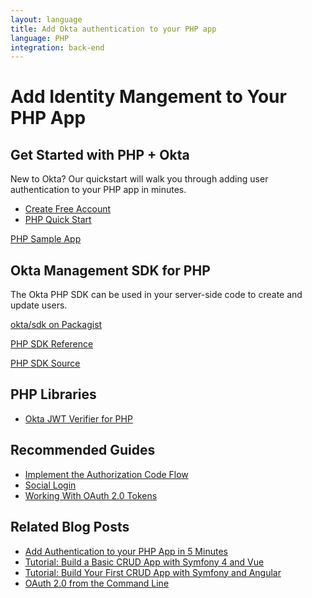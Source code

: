 ```yaml
---
layout: language
title: Add Okta authentication to your PHP app
language: PHP
integration: back-end
---
```


# <i class='icon-48 docsPage code-php'></i> Add Identity Mangement to Your PHP App

## Get Started with PHP + Okta

New to Okta? Our quickstart will walk you through adding user authentication to your PHP app in minutes.

<ul class='language-ctas'>
	<li>
		<a href='https://developer.okta.com/signup/' class='code-button highlighted' data-proofer-ignore>
			<span>Create Free Account</span>
		</a>
	</li>
	<li>
		<a href='/quickstart/#/okta-sign-in-page/php/' class='code-button inverse' data-proofer-ignore>
			<span>PHP Quick Start</span>
		</a>
	</li>
</ul>

<a href='https://github.com/okta/samples-php'>
	<span class='fa fa-github'></span> <span>PHP Sample App</span>
</a>

## Okta Management SDK for PHP

The Okta PHP SDK can be used in your server-side code to create and update users.

<a href='http://packagist.org/packages/okta/sdk'>
	<span class='fa fa-download'></span> <span>okta/sdk on Packagist</span>
</a>

<p class="language-reference">
	<a href='https://developer.okta.com/okta-sdk-php/' class="language-reference">
		<span class='icon expression-16'></span> 
		<span>PHP SDK Reference</span>
	</a>
</p>

<a href='https://github.com/okta/okta-sdk-php'>
	<span class='fa fa-github'></span> <span>PHP SDK Source</span>
</a>

## PHP Libraries

<ul class="language-libraries">
	<li>
		<a href="https://github.com/okta/okta-jwt-verifier-php">
			<span class='fa fa-github'></span> <span>Okta JWT Verifier for PHP</span>
		</a>
	</li>
</ul>

## Recommended Guides

<ul class="language-list">
	<li><a href="https://developer.okta.com/authentication-guide/implementing-authentication/auth-code">Implement the Authorization Code Flow</a></li>
	<li><a href="https://developer.okta.com/authentication-guide/social-login/">Social Login</a></li>
	<li><a href="https://developer.okta.com/authentication-guide/tokens/">Working With OAuth 2.0 Tokens</a></li>
</ul>

## Related Blog Posts

<ul class="language-list">
	<li><a href="https://developer.okta.com/blog/2018/07/09/five-minute-php-app-auth">Add Authentication to your PHP App in 5 Minutes</a></li>
	<li><a href="https://developer.okta.com/blog/2018/06/14/php-crud-app-symfony-vue">Tutorial: Build a Basic CRUD App with Symfony 4 and Vue</a></li>
	<li><a href="https://developer.okta.com/blog/2018/08/14/php-crud-app-symfony-angular">Tutorial: Build Your First CRUD App with Symfony and Angular</a></li>
	<li><a href="https://developer.okta.com/blog/2018/07/16/oauth-2-command-line">OAuth 2.0 from the Command Line</a></li>
</ul>
